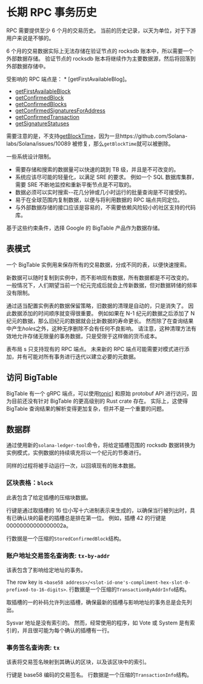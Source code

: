 # 长期 RPC 事务历史

RPC 需要提供至少 6 个月的交易历史。 当前的历史记录，以天为单位，对于下游用户来说是不够的。

6 个月的交易数据实际上无法存储在验证节点的 rocksdb 账本中，所以需要一个外部数据存储。 验证节点的 rocksdb 账本将继续作为主要数据源，然后将回落到外部数据存储中。

受影响的 RPC 端点是： \* [getFirstAvailableBlog]。

- [getFirstAvailableBlock](developing/clients/jsonrpc-api.md#getfirstavailableblock)
- [getConfirmedBlock](developing/clients/jsonrpc-api.md#getconfirmedblock)
- [getConfirmedBlocks](developing/clients/jsonrpc-api.md#getconfirmedblocks)
- [getConfirmedSignaturesForAddress](developing/clients/jsonrpc-api.md#getconfirmedsignaturesforaddress)
- [getConfirmedTransaction](developing/clients/jsonrpc-api.md#getconfirmedtransaction)
- [getSignatureStatuses](developing/clients/jsonrpc-api.md#getsignaturestatuses)

需要注意的是，不支持[getBlockTime](developing/clients/jsonrpc-api.md#getblocktime)，因为一旦https://github.com/Solana-labs/Solana/issues/10089 被修复，那么`getBlockTime`就可以被删除。

一些系统设计限制。

- 需要存储和搜索的数据量可以快速的跳到 TB 级，并且是不可改变的。
- 系统应该尽可能的轻量化，以满足 SRE 的要求。 例如一个 SQL 数据库集群，需要 SRE 不断地监控和重新平衡节点是不可取的。
- 数据必须可以实时搜索--花几分钟或几小时运行的批量查询是不可接受的。
- 易于在全球范围内复制数据，以便与将利用数据的 RPC 端点共同定位。
- 与外部数据存储的接口应该是容易的，不需要依赖风险较小的社区支持的代码库。

基于这些约束条件，选择 Google 的 BigTable 产品作为数据存储。

## 表模式

一个 BigTable 实例用来保存所有的交易数据，分成不同的表，以便快速搜索。

新数据可以随时复制到实例中，而不影响现有数据，所有数据都是不可改变的。 一般情况下，人们期望当前一个纪元完成后就会上传新数据，但对数据转储的频率没有限制。

通过适当配置实例表的数据保留策略，旧数据的清理是自动的，只是消失了。 因此数据添加的时间顺序就变得很重要。 例如如果在 N-1 纪元的数据之后添加了 N 纪元的数据，那么旧纪元的数据就会比新数据的寿命更长。 然而除了在查询结果中产生*holes*之外，这种无序删除不会有任何不良影响。 请注意，这种清理方法有效地允许存储无限量的事务数据，只是受限于这样做的货币成本。

表布局 s 只支持现有的 RPC 端点。 未来新的 RPC 端点可能需要对模式进行添加，并有可能对所有事务进行迭代以建立必要的元数据。

## 访问 BigTable

BigTable 有一个 gRPC 端点，可以使用[tonic](https://crates.io/crates/crate)] 和原始 protobuf API 进行访问，因为目前还没有针对 BigTable 的更高级别的 Rust crate 存在。 实际上，这使得 BigTable 查询结果的解析变得更加复杂，但并不是一个重要的问题。

## 数据群

通过使用新的`solana-ledger-tool`命令，将给定插槽范围的 rocksdb 数据转换为实例模式，实例数据的持续填充将以一个纪元的节奏进行。

同样的过程将被手动运行一次，以回填现有的账本数据。

### 区块表格：`block`

此表包含了给定插槽的压缩块数据。

行键是通过取插槽的 16 位小写十六进制表示来生成的，以确保当行被列出时，具有已确认块的最老的插槽总是排在第一位。 例如，插槽 42 的行键是 00000000000000002a。

行数据是一个压缩的`StoredConfirmedBlock`结构。

### 账户地址交易签名查询表: `tx-by-addr`

该表包含了影响给定地址的事务。

The row key is `<base58 address>/<slot-id-one's-compliment-hex-slot-0-prefixed-to-16-digits>`. 行数据是一个压缩的`TransactionByAddrInfo`结构。

取插槽的一的补码允许列出插槽，确保最新的插槽与影响地址的事务总是会先列出。

Sysvar 地址是没有索引的。 然而，经常使用的程序，如 Vote 或 System 是有索引的，并且很可能为每个确认的插槽有一行。

### 事务签名查询表: `tx`

该表将交易签名映射到其确认的区块，以及该区块中的索引。

行键是 base58 编码的交易签名。 行数据是一个压缩的`TransactionInfo`结构。
